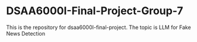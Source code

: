 # DSAA6000I-Final-Project-Group-7
This is the repository for dsaa6000I-final-project. The topic is LLM for Fake News Detection
